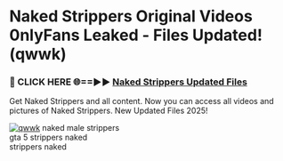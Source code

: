 # Naked Strippers Original Videos 0nlyFans Leaked - Files Updated! (qwwk)

<h3>🔴 CLICK HERE 🌐==►► <a href="https://tinyurl.com/up5wt9bj" rel="nofollow">Naked Strippers Updated Files</a></h3>

Get Naked Strippers and all content. Now you can access all videos and pictures of Naked Strippers. New Updated Files 2025!

[![qwwk](https://i.imgur.com/ABiUzMV.gif)](https://tinyurl.com/up5wt9bj)
naked male strippers<br>
gta 5 strippers naked<br>
strippers naked